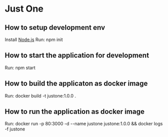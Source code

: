 # Just One

## How to setup development env
Install [Node.js](https://nodejs.org)
Run: npm init

## How to start the application for development
Run: npm start

## How to build the applicaton as docker image
Run: docker build -t justone:1.0.0 .

## How to run the application as docker image
Run: docker run -p 80:3000 -d --name justone justone:1.0.0 && docker logs -f justone